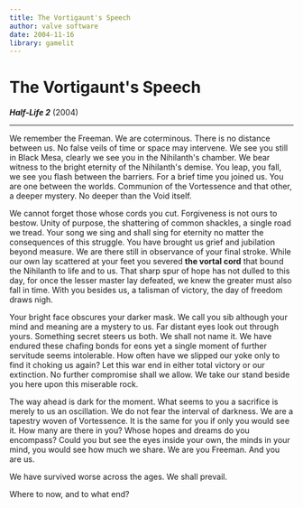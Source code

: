 ```yaml
---
title: The Vortigaunt's Speech
author: valve software
date: 2004-11-16
library: gamelit
---
```


# The Vortigaunt's Speech #

***Half-Life 2*** (2004)

-----

We remember the Freeman. We are coterminous.
There is no distance between us. No false veils of time or space may intervene.
We see you still in Black Mesa, clearly we see you in the Nihilanth's chamber.
We bear witness to the bright eternity of the Nihilanth's demise.
You leap, you fall, we see you flash between the barriers.
For a brief time you joined us. You are one between the worlds.
Communion of the Vortessence and that other, a deeper mystery. No deeper than the Void itself.

We cannot forget those whose cords you cut. Forgiveness is not ours to bestow.
Unity of purpose, the shattering of common shackles, a single road we tread.
Your song we sing and shall sing for eternity no matter the consequences of this struggle.
You have brought us grief and jubilation beyond measure.
We are there still in observance of your final stroke.
While our own lay scattered at your feet you severed **the vortal cord** that bound the Nihilanth to life and to us.
That sharp spur of hope has not dulled to this day, for once the lesser master lay defeated, we knew the greater must also fall in time.
With you besides us, a talisman of victory, the day of freedom draws nigh.

Your bright face obscures your darker mask.
We call you sib although your mind and meaning are a mystery to us.
Far distant eyes look out through yours.
Something secret steers us both. We shall not name it.
We have endured these chafing bonds for eons yet a single moment of further servitude seems intolerable.
How often have we slipped our yoke only to find it choking us again?
Let this war end in either total victory or our extinction. No further compromise shall we allow.
We take our stand beside you here upon this miserable rock.

The way ahead is dark for the moment.
What seems to you a sacrifice is merely to us an oscillation. We do not fear the interval of darkness.
We are a tapestry woven of Vortessence. It is the same for you if only you would see it.
How many are there in you? Whose hopes and dreams do you encompass?
Could you but see the eyes inside your own, the minds in your mind, you would see how much we share.
We are you Freeman. And you are us.

We have survived worse across the ages.
We shall prevail.

Where to now, and to what end?
